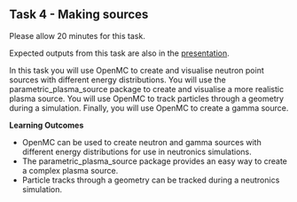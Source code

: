 
## Task 4 - Making sources

Please allow 20 minutes for this task.

Expected outputs from this task are also in the [presentation](https://slides.com/openmc_workshop/neutronics_workshop/#/5).

In this task you will use OpenMC to create and visualise neutron point sources with different energy distributions. You will use the parametric_plasma_source package to create and visualise a more realistic plasma source. You will use OpenMC to track particles through a geometry during a simulation. Finally, you will use OpenMC to create a gamma source.

**Learning Outcomes**

- OpenMC can be used to create neutron and gamma sources with different energy distributions for use in neutronics simulations.
- The parametric_plasma_source package provides an easy way to create a complex plasma source.
- Particle tracks through a geometry can be tracked during a neutronics simulation.
